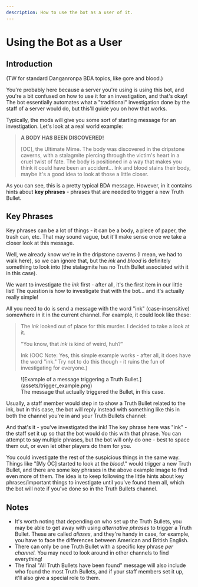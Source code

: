 ```yaml
---
description: How to use the bot as a user of it.
---
```


# Using the Bot as a User

## Introduction

(TW for standard Danganronpa BDA topics, like gore and blood.)

You're probably here because a server you're using is using this bot, and you're a bit confused on how to use it for an investigation, and that's okay! The bot essentially automates what a "traditional" investigation done by the staff of a server would do, but this'll guide you on how that works.

Typically, the mods will give you some sort of starting message for an investigation. Let's look at a real world example:

> **A BODY HAS BEEN DISCOVERED!**
>
> \[OC], the Ultimate Mime. The body was discovered in the dripstone caverns, with a stalagmite piercing through the victim's heart in a cruel twist of fate. The body is positioned in a way that makes you think it could have been an accident... Ink and blood stains their body, maybe it's a good idea to look at those a little closer.

As you can see, this is a pretty typical BDA message. However, in it contains hints about **key phrases** - phrases that are needed to trigger a new Truth Bullet.

## Key Phrases

Key phrases can be a lot of things - it can be a body, a piece of paper, the trash can, etc. That may sound vague, but it'll make sense once we take a closer look at this message.

Well, we already know we're in the dripstone caverns (I mean, we had to walk here), so we can ignore that, but the _ink_ and _blood_ is definitely something to look into (the stalagmite has no Truth Bullet associated with it in this case).

We want to investigate the _ink_ first - after all, it's the first item in our little list! The question is how to investigate that with the bot... and it's actually really simple!

All you need to do is send a message with the word "ink" (case-insensitive) somewhere in it in the current channel. For example, it could look like these:

> The _ink_ looked out of place for this murder. I decided to take a look at it.
>
> "You know, that _ink_ is kind of weird, huh?"
>
> Ink (OOC Note: Yes, this simple example works - after all, it does have the word "ink." Try not to do this though - it ruins the fun of investigating for everyone.)

<figure markdown>
  ![Example of a message triggering a Truth Bullet.](assets/trigger_example.png)
  <figcaption>The message that actually triggered the Bullet, in this case.</figcaption>
</figure>

Usually, a staff member would step in to show a Truth Bullet related to the ink, but in this case, the bot will reply instead with something like this in both the channel you're in and your Truth Bullets channel:

And that's it - you've investigated the ink! The key phrase here was "ink" - the staff set it up so that the bot would do this with that phrase. You can attempt to say multiple phrases, but the bot will only do one - best to space them out, or even let other players do them for you.

You could investigate the rest of the suspicious things in the same way. Things like "\[My OC] started to look at the _blood_." would trigger a new Truth Bullet, and there are some key phrases in the above example image to find even more of them. The idea is to keep following the little hints about key phrases/important things to investigate until you've found them all, which the bot will note if you've done so in the Truth Bullets channel.

## Notes

* It's worth noting that depending on who set up the Truth Bullets, you may be able to get away with using _alternative phrases_ to trigger a Truth Bullet. These are called _aliases_, and they're handy in case, for example, you have to face the differences between American and British English.
* There can only be one Truth Bullet with a specific key phrase _per channel._ You may need to look around in other channels to find everything!
* The final "All Truth Bullets have been found" message will also include who found the most Truth Bullets, and if your staff members set it up, it'll also give a special role to them.
